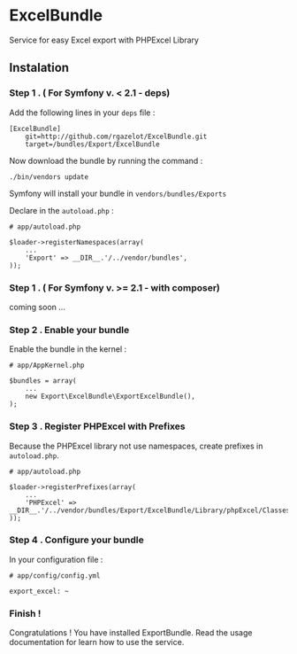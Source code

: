 # ExcelBundle

Service for easy Excel export with PHPExcel Library

## Instalation

### Step 1 . ( For Symfony v. < 2.1 - deps)

Add the following lines in your `deps` file :

    [ExcelBundle]
        git=http://github.com/rgazelot/ExcelBundle.git
        target=/bundles/Export/ExcelBundle

Now download the bundle by running the command :

    ./bin/vendors update

Symfony will install your bundle in `vendors/bundles/Exports`

Declare in the `autoload.php` :

    # app/autoload.php

    $loader->registerNamespaces(array(
        ...
        'Export' => __DIR__.'/../vendor/bundles',
    ));

### Step 1 . ( For Symfony v. >= 2.1 - with composer)

coming soon ...

### Step 2 . Enable your bundle

Enable the bundle in the kernel :

    # app/AppKernel.php

    $bundles = array(
        ...
        new Export\ExcelBundle\ExportExcelBundle(),
    );

### Step 3 . Register PHPExcel with Prefixes

Because the PHPExcel library not use namespaces, create prefixes in `autoload.php`.

    # app/autoload.php

    $loader->registerPrefixes(array(
        ...
        'PHPExcel' => __DIR__.'/../vendor/bundles/Export/ExcelBundle/Library/phpExcel/Classes',
    ));

### Step 4 . Configure your bundle

In your configuration file :

    # app/config/config.yml

    export_excel: ~

### Finish !

Congratulations ! You have installed ExportBundle. Read the usage documentation for learn how to use the service.




